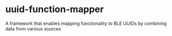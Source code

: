 # uuid-function-mapper
A framework that enables mapping functionality to BLE UUIDs by combining data from various sources
